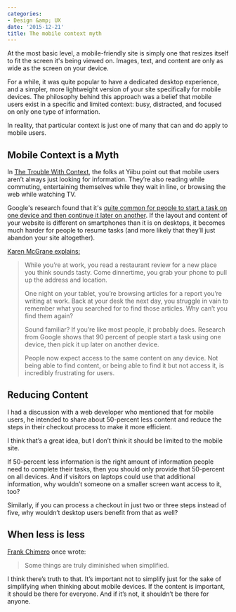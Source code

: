 ```yaml
---
categories:
- Design &amp; UX
date: '2015-12-21'
title: The mobile context myth
---
```


At the most basic level, a mobile-friendly site is simply one that resizes itself to fit the screen it's being viewed on. Images, text, and content are only as wide as the screen on your device.

For a while, it was quite popular to have a dedicated desktop experience, and a simpler, more lightweight version of your site specifically for mobile devices. The philosophy behind this approach was a belief that mobile users exist in a specific and limited context: busy, distracted, and focused on only one type of information.

In reality, that particular context is just one of many that can and do apply to mobile users.

<!--more-->

## Mobile Context is a Myth

In [The Trouble With Context](http://www.slideshare.net/yiibu/the-trouble-with-context), the folks at Yiibu point out that mobile users aren’t always just looking for information. They’re also reading while commuting, entertaining themselves while they wait in line, or browsing the web while watching TV.

Google's research found that it's [quite common for people to start a task on one device and then continue it later on another](https://www.thinkwithgoogle.com/research-studies/the-new-multi-screen-world-study.html). If the layout and content of your website is different on smartphones than it is on desktops, it becomes much harder for people to resume tasks (and more likely that they’ll just abandon your site altogether).

[Karen McGrane explains:](http://alistapart.com/column/windows-on-the-web)

> While you’re at work, you read a restaurant review for a new place you think sounds tasty. Come dinnertime, you grab your phone to pull up the address and location.
>
> One night on your tablet, you’re browsing articles for a report you’re writing at work. Back at your desk the next day, you struggle in vain to remember what you searched for to find those articles. Why can’t you find them again?
>
> Sound familiar? If you’re like most people, it probably does. Research from Google shows that 90 percent of people start a task using one device, then pick it up later on another device.
>
> People now expect access to the same content on any device. Not being able to find content, or being able to find it but not access it, is incredibly frustrating for users.

## Reducing Content

I had a discussion with a web developer who mentioned that for mobile users, he intended to share about 50-percent less content and reduce the steps in their checkout process to make it more efficient.

I think that’s a great idea, but I don’t think it should be limited to the mobile site.

If 50-percent less information is the right amount of information people need to complete their tasks, then you should only provide that 50-percent on all devices. And if visitors on laptops could use that additional information, why wouldn’t someone on a smaller screen want access to it, too?

Similarly, if you can process a checkout in just two or three steps instead of five, why wouldn’t desktop users benefit from that as well?

## When less is less

[Frank Chimero](http://www.frankchimero.com/) once wrote:

> Some things are truly diminished when simplified.

I think there’s truth to that. It’s important not to simplify just for the sake of simplifying when thinking about mobile devices. If the content is important, it should be there for everyone. And if it’s not, it shouldn’t be there for anyone.